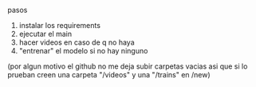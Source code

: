 pasos
1. instalar los requirements
2. ejecutar el main
3. hacer videos en caso de q no haya
4. "entrenar" el modelo si no hay ninguno

(por algun motivo el github no me deja subir carpetas vacias asi que si lo prueban creen una carpeta "/videos" y una "/trains" en /new)
